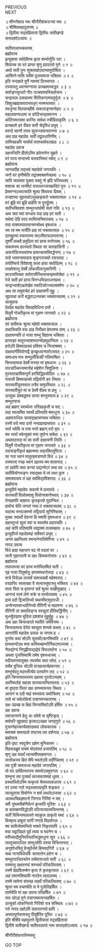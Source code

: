 PREVIOUS  
NEXT  
  
॥ श्रीगणेशाय नमः श्रीगौरीशंकराभ्यां नमः ॥  
॥ श्रीशिवमहापुराणम् ॥  
॥ द्वितीया रुद्रसंहितायां द्वितीयः सतीखण्डे  
सप्तदशोऽध्यायः ॥  
  
सतीवरलाभकथनम्  
ब्रह्मोवाच  
इत्युक्त्वा सर्वदेवैश्च कृता शम्भोर्नुतिः परा ।  
शिवाच्च सा वरं प्राप्ता शृणु ह्यादरतो मुने ॥ १ ॥  
अथो सती पुनः शुक्लपक्षेऽष्टम्यामुपोषिता ।  
आश्विने मासि सर्वेशं पूजयामास भक्तितः ॥ २ ॥  
इति नन्दाव्रते पूर्णे नवम्यां दिनभागतः ।  
तस्यास्तु ध्यानमग्नायाः प्रत्यक्षमभवद्धरः ॥ ३ ॥  
सर्वाङ्‌गसुन्दरो गौरः पञ्चवक्त्रस्त्रिलोचनः ।  
चन्द्रभालः प्रसन्नात्मा शितिकण्ठश्चतुर्भुजः ॥ ४ ॥  
त्रिशूलब्रह्मकवराभयधृग् भस्मभास्वरः ।  
स्वर्धुन्या विलसच्छीर्षः सकलाङ्‌गमनोहरः ॥ ५ ॥  
महालावण्यधामा च कोटिचन्द्रसमाननः ।  
कोटिस्मरसमा कान्तिः सर्वथा स्त्रीप्रियाकृतिः ॥ ६ ॥  
प्रत्यक्षतो हरं वीक्ष्य सती सेदृविधं प्रभुम् ।  
ववन्दे चरणौ तस्य सुलज्जावनतानना ॥ ७ ॥  
अथ प्राह महादेवः सतीं तद्व्रतधारिणीम् ।  
तामिच्छन्नपि भार्यार्थं तपश्चर्याफलप्रदः ॥ ८ ॥  
महादेव उवाच  
दक्षनन्दिनि प्रीतोऽस्मि व्रतेनानेन सुव्रते ।  
वरं वरय सन्दास्ये यत्तवाभिमतं भवेत् ॥ ९ ॥  
ब्रह्मोवाच  
जानन्नपीह तद्‌भावं महादेवो जगत्पतिः ।  
जगौ वरं वृणीष्वेति तद्वाक्यश्रवणेच्छया ॥ १० ॥  
सापि त्रपावशा युक्ता वक्तुं नो हृदि यत्स्थितम् ।  
शशाक सा त्वभीष्टं यत्तल्लज्जाच्छादितं पुनः ॥ ११ ॥  
प्रेममग्नाऽभवत्साति श्रुत्वा शिववचः प्रियम् ।  
तज्ज्ञात्वा सुप्रसन्नोऽभूच्छङ्‌करो भक्तवत्सलः ॥ १२ ॥  
वरं ब्रूहि वरं ब्रूहि प्राहेति स पुनर्द्रुतम् ।  
सतीभक्तिवशः शम्भुरन्तर्यामी सतां गतिः ॥ १३ ॥  
अथ त्रपां स्वां सन्धाय यदा प्राह हरं सती ।  
यथेष्टं देहि वरद वरमित्यनिवारकम् ॥ १४ ॥  
तदा वाक्यस्यावसानमनवेक्ष्य वृषध्वजः ।  
भव त्वं मम भार्येति प्राह तां भक्तवत्सलः ॥ १५ ॥  
एतच्छ्रुत्वा वचस्तस्य साऽभीष्टफलभावनम् ।  
तूष्णीं तस्थौ प्रमुदिता वरं प्राप्य मनोगतम् ॥ १६ ॥  
सकामस्य हरस्याग्रे स्थिता सा चारुहासिनी ।  
अकरोन्निजभावांश्च हावान्कामविवर्द्धनान् ॥ १७ ॥  
ततो भावान्समादाय शृङ्‌गाराख्यो रसस्तदा ।  
तयोश्चित्ते विवेशाशु कला हावा यथोदितम् ॥ १८ ॥  
तत्प्रवेशात्तु देवर्षे लोकलीलानुसारिणीः ।  
काऽप्यभिख्या तयोरासीच्चित्राचन्द्रमसोर्यथा ॥ १९ ॥  
रेजे सती हरं प्राप्य स्निग्धभिन्नाञ्जनप्रभा ।  
चन्द्राभ्याशेऽभ्रलेखेव स्फटिकोज्ज्वलवर्ष्मणः ॥ २० ॥  
अथ सा तमुवाचेदं हरं दाक्षायणी मुहुः ।  
सुप्रसन्ना करौ बद्ध्वाऽऽनतका भक्तवत्सलम् ॥ २१ ॥  
सत्युवाच  
देवदेव महादेव विवाहविधिना प्रभौ ।  
पितुर्मे गोचरीकृत्य मां गृहाण जगत्पते ॥ २२ ॥  
ब्रह्मोवाच  
एवं सतीवचः श्रुत्वा महेशो भक्तवत्सलः ।  
तथास्त्विति वचः प्राह निरीक्ष्य प्रेमतश्च ताम् ॥ २३ ॥  
दाक्षायण्यपि तं नत्वा शम्भुं विज्ञाप्य भक्तितः ।  
प्राप्ताज्ञा मातुरभ्याशमयान्मोहमुदान्विता ॥ २४ ॥  
हरोऽपि हिमवत्प्रस्थं प्रविश्य च निजाश्रमम् ।  
दाक्षायणीवियोगाद्वै कृच्छ्रध्यानपरोऽभवत् ॥ २५ ॥  
समाधाय मनः शम्भुर्लौकिकीं गतिमाश्रितः ।  
चिन्तयामास देवर्षे मनसा मां वृषध्वजः ॥ २६ ॥  
ततःसञ्चिन्त्यमानोहं महेशेन त्रिशूलिना ।  
पुरस्तात्प्राविशत्तूर्णं हरसिद्धिप्रचोदितः ॥ २७ ॥  
यत्रासौ हिमवत्प्रस्थे तद्वियोगी हरः स्थितः ।  
सरस्वतीयुतस्तात तत्रैव समुपस्थितः ॥ २८ ॥  
सरस्वतीयुतं मां च देवर्षे वीक्ष्य स प्रभुः ।  
उत्सुकः प्रेमबद्धश्च सत्या शम्भुरुवाच ह ॥ २९ ॥  
शम्भुरुवाच  
अहं ब्रह्मन् स्वार्थपरः परिग्रहकृतौ च यत् ।  
तदा स्वत्वमिव स्वार्थे प्रतिभाति ममाधुना ॥ ३० ॥  
अहमाराधितः सत्याद्दाक्षायण्याथ भक्तितः ।  
तस्यै वरो मया दत्तो नन्दाव्रतप्रभावतः ॥ ३१ ॥  
भर्ता भवेति च तया मत्तो ब्रह्मन् वरो वृतः ।  
मम भार्या भवेत्युक्तं मया तुष्टेन सर्वथा ॥ ३२ ॥  
अथावदत्तदा मां सा सती दाक्षायणी त्विति ।  
पितुर्मे गोचरीकृत्य मां गृहाण जगत्पते ॥ ३३ ॥  
तदप्यङ्‌गीकृतं ब्रह्मन्मया तद्‌भक्तितुष्टितः ।  
सा गता भवनं मातुरहमत्रागतो विधे ॥ ३४ ॥  
तस्मात्त्वं गच्छ भवनं दक्षस्य मम शासनात् ।  
तां दक्षोपि यथा कन्यां दद्यान्मेऽरं तथा वद ॥ ३५ ॥  
सतीवियोगभङ्‌गः स्याद्यथा मे त्वं तथा कुरु ।  
समाश्वासय तं दक्षं सर्वविद्याविशारदः ॥ ३६ ॥  
ब्रह्मोवाच  
इत्युदीर्य महादेवः सकाशे मे प्रजापतेः ।  
सरस्वतीं विलोक्याशु वियोगवशगोभवत् ॥ ३७ ॥  
तेनाहमपि चाज्ञप्तः कृतकृत्यो मुदान्वितः ।  
प्रावोचं चेति जगतां नाथं तं भक्तवत्सलम् ॥ ३८ ॥  
यदात्थ भगवञ्शम्भो तद्विचार्य सुनिश्चितम् ।  
मुख्यः स्वार्थो देवानां हि ममापि वृषभध्वज ॥ ३९ ॥  
दक्षस्तुभ्यं सुतां स्वां च स्वयमेव प्रदास्यति ।  
अहं चापि वदिष्यामि त्वद्वाक्यं तत्समक्षतः ॥ ४० ॥  
इत्युदीर्य्य महादेवमहं सर्वेश्वरं प्रभुम् ।  
अगमं दक्षनिलयं स्यन्दनेनातिवेगिना ॥ ४१ ॥  
नारद उवाच  
विधे प्राज्ञ महाभाग वद नो वदतां वर ।  
सत्यै गृहागतायै स दक्षः किमकरोत्ततः ॥ ४२ ॥  
ब्रह्मोवाच  
तपस्तप्त्वा वरं प्राप्य मनोभिलषितं सती ।  
गृहं गत्वा पितुर्मातुः प्रणाममकरोत्तदा ॥ ४३ ॥  
मात्रे पित्रेऽथ तत्सर्वं समाचख्यौ महेश्वरात् ।  
वरप्राप्तिः स्वसख्या वै सत्यास्तुष्टस्तु भक्तितः ॥ ४४ ॥  
माता पिता च वृत्तान्तं सर्वं श्रुत्वा सखीमुखात् ।  
आनन्दं परमं लेभे चक्रे च परमोत्सवम् ॥ ४५ ॥  
द्रव्यं ददौ द्विजातिभ्यो यथाभीष्टमुदारधीः ।  
अन्येभ्यश्चान्धदीनेभ्यो वीरिणी च महामनाः ॥ ४६ ॥  
वीरिणी तां समालिङ्‌ग्य स्वसुतां प्रीतिवर्द्धिनीम् ।  
मूर्ध्न्युपाघ्राय मुदिता प्रशशंस मुहुर्मुहुः ॥ ४७ ॥  
अथ दक्षः कियत्काले व्यतीते धर्मवित्तमः ।  
चिन्तयामास देयेयं स्वसुता शम्भवे कथम् ॥ ४८ ॥  
आगतोपि महादेवः प्रसन्नः स जगाम ह ।  
पुनरेव कथं सोऽपि सुतार्थेऽत्रागमिष्यति ॥ ४९ ॥  
प्रास्थाप्योऽथ मया कश्चिच्छम्भोर्निकटमञ्जसा ।  
नैतद्योग्यं निगृह्णीयाद्यद्येवं विफलार्दना ॥ ५० ॥  
अथवा पूजयिष्यामि तमेव वृषभध्वजम् ।  
मदीयतनयायुक्तः स्वयमेव यथा भवेत् ॥ ५१ ॥  
तथैव पूजितः सोऽपि वाञ्छत्यार्यप्रयत्नतः ।  
शम्भुर्भवतु मद्‌भर्त्तेत्येवं दत्तवरेण तत् ॥ ५२ ॥  
इति चिन्तयतस्तस्य दक्षस्य पुरतोऽन्वहम् ।  
उपस्थितोहं सहसा सरस्वत्यन्वितस्तदा ॥ ५३ ॥  
मां दृष्ट्वा पितरं दक्षः प्रणम्यावनतः स्थितः ।  
आसनं च ददौ मह्यं स्वभवाय यथोचितम् ॥ ५४ ॥  
ततो मां सर्वलोकेशं तत्रागमनकारणम् ।  
दक्षः पप्रच्छ स क्षिप्रं चिन्ताविष्टोऽपि हर्षितः ॥ ५५ ॥  
दक्ष उवाच  
तवात्रागमने हेतुः कः प्रवेशे स सृष्टिकृत् ।  
ममोपरि सुप्रसादं कृत्वाऽऽचक्ष्व जगद्‌गुरो ॥ ५६ ॥  
पुत्रस्नेहात्कार्यवशादथवा लोककारक ।  
ममाश्रमं समायातो रुष्टस्य तव दर्शनात् ॥ ५७ ॥  
ब्रह्मोवाच  
इति पृष्टः स्वपुत्रेण दक्षेण मुनिसत्तम ।  
विहसन्नब्रुवं वाक्यं मोदयंस्तं प्रजापतिम् ॥ ५८ ॥  
शृणु दक्ष यदर्थं त्वत्समीपमहमागतः ।  
त्वत्तोकस्य हितं मेपि भवतोऽपि तदीप्सितम् ॥ ५९ ॥  
तव पुत्री समाराध्य महादेवं जगत्पतिम् ।  
यो वरः प्रार्थितस्तस्य समयोऽयमुपागतः ॥ ६० ॥  
शम्भुना तव पुत्र्यर्थं त्वत्सकाशमहं धुवम् ।  
प्रस्थापितोऽस्मि यत्कृत्यं श्रेयस्तदवधारय ॥ ६१ ॥  
वरं दत्त्वा गतो रुद्रस्तावत्प्रभृति शङ्‌करः ।  
त्वत्सुताया वियोगेन न शर्म लभतेऽञ्जसा ॥ ६२ ॥  
अलब्धच्छिद्रमदनो जिगाय गिरिशं न यम् ।  
सर्वैः पुष्पमयैर्बाणैर्यत्नं कृत्वापि भूरिशः ॥ ६३ ॥  
स कामबाणविद्धोऽपि परित्यज्यात्मचिन्तनम् ।  
सतीं विचिन्तयन्नास्ते व्याकुलः प्राकृतो यथा ॥ ६४ ॥  
विस्मृत्य प्रश्रुतां वाणीं गणाग्रे विप्रयोगतः ।  
क्व सतीत्येवमभितो भाषते निकृतावपि ॥ ६५ ॥  
मया यद्वाञ्छितं पूर्वं त्वया च मदनेन च ।  
मरीच्याद्यैमुनिवरैस्तत्सिद्धमधुना सुत ॥ ६६ ॥  
त्वत्पुत्र्याराधितः शम्भुःसोपि तस्या विचिन्तनात् ।  
अनुशोधयितुं प्रेप्सुर्वर्त्तते हिमवद्‌गिरौ ॥ ६७ ॥  
यथा नानाविधैर्भावैः सत्त्वात्तेन व्रतेन च ।  
शम्भुराराधितस्तेन तथैवाराध्यते सती ॥ ६८ ॥  
तस्मात्तु दक्षतनयां शम्भ्वर्थं परिकल्पिताम् ।  
तस्मै देह्यविलम्बेन कृता ते कृतकृत्यता ॥ ६९ ॥  
अहं तमानयिष्यामि नारदेन त्वदालयम् ।  
तस्मै त्वमेनां संयच्छ तदर्थे परिकल्पिताम् ॥ ७० ॥  
श्रुत्वा मम वचश्चेति स मे पुत्रोतिहर्षितः ।  
एवमेवेति मां दक्ष उवाच परिहर्षितः ॥ ७१ ॥  
ततः सोऽहं मुने तत्रागममत्यन्तहर्षितः ।  
उत्सुको लोकनिरतो गिरिशो यत्र संस्थितः ॥ ७२ ॥  
गते नारद दक्षोऽपि सदारतनयो ह्यपि ।  
अभवत्पूर्णकामस्तु पीयूषैरिव पूरितः ॥ ७३ ॥  
इति श्रीशैवे महापुराणे द्वितीयायां रुद्रसंहितायां  
द्वितीये सतीखण्डे सतीवरलाभो नाम सप्तदशोऽध्यायः ॥ १७ ॥  
  
  
श्रीगौरीशंकरार्पणमस्तु  
  
GO TOP
